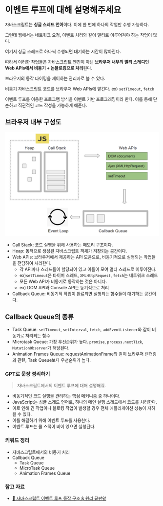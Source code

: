 # 이벤트 루프에 대해 설명해주세요

자바스크립트는 **싱글 스레드 언어**이다.
이에 한 번에 하나의 작업만 수행 가능하다.

그런데 웹에서는 네트워크 요청, 이벤트 처리와 같이 멀티로 이루어져야 하는 작업이 많다.

여기서 싱글 스레드로 하나씩 수행되면 대기하는 시간이 많아진다.

따라서 이러한 작업들은 자바스크립트 엔진이 아닌 **브라우저 내부의 멀티 스레디인 Web APIs에서 비동기 + 논블로킹으로 처리**된다.

브라우저의 동작 타이밍을 제어하는 관리자로 볼 수 있다.

비동기 자바스크립트 코드를 브라우저 Web APIs에 맡긴다.
ex) `setTimeout`, `fetch`

이벤트 루프를 이용한 프로그램 방식을 이벤트 기반 프로그래밍이라 한다.
이를 통해 단순하고 직관적인 코드 작성을 가능하게 해준다.

## 브라우저 내부 구성도

![브라우저 내부 구성도](../../img//browser-internal-configuration-diagram.png)

- Call Stack: 코드 실행을 위해 사용하는 메모리 구조이다.
- Heap: 동적으로 생성된 자바스크립트 객체가 저장되는 공간이다.
- Web APIs: 브라우저에서 제공하는 API 모음으로, 비동기적으로 실행되는 작업들을 전담하여 처리한다.
  - 각 API마다 스레드들이 할당되어 있고 이들이 모여 멀티 스레드로 이루어진다.
  - ex)`setTimeout`은 타이머 스레드, `XMLHttpRequest`, `fetch`는 네트워크 스레드
  - 모든 Web API가 비동기로 동작하는 것은 아니다.
  - ex) DOM API와 Console API는 동기적으로 처리
- Callback Queue: 비동기적 작업이 완료되면 실행되는 함수들이 대기하는 공간이다.

## Callback Queue의 종류

- Task Queue: `setTimeout`, `setInterval`, `fetch`, `addEventListener`와 같이 비동기로 처리되는 함수
- Microtask Queue: 가장 우선순위가 높다. `promise`, `process.nextTick`, `MutationObserver`가 해당된다.
- Animation Frames Queue: requestAnimationFrame와 같이 브라우저 렌더링과 관련, Task Queue보다 우선순위가 높다.

### GPT로 문장 정리하기

> 자바스크립트에서의 이벤트 루프에 대해 설명해줘.

- 비동기적인 코드 실행을 관리하는 핵심 메커니즘 중 하나이다.
- JavaScript는 싱글 스레드 언어로, 하나의 메인 실행 스레드에서 코드를 처리한다.
- 이로 인해 긴 작업이나 블로킹 작업이 발생할 경우 전체 애플리케이션 성능이 저하될 수 있다.
- 이를 해결하기 위해 이벤트 루프를 사용한다.
- 이벤트 루프는 콜 스택이 비어 있으면 실행된다.

### 키워드 정리

- 자바스크립트에서의 비동기 처리
- Callback Queue
  - Task Queue
  - MicroTask Queue
  - Animation Frames Queue

### 참고 자료

- [🔄 자바스크립트 이벤트 루프 동작 구조 & 원리 끝판왕](https://inpa.tistory.com/entry/%F0%9F%94%84-%EC%9E%90%EB%B0%94%EC%8A%A4%ED%81%AC%EB%A6%BD%ED%8A%B8-%EC%9D%B4%EB%B2%A4%ED%8A%B8-%EB%A3%A8%ED%94%84-%EA%B5%AC%EC%A1%B0-%EB%8F%99%EC%9E%91-%EC%9B%90%EB%A6%AC)
